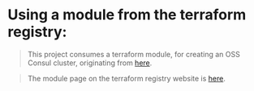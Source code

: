 # Using a module from the terraform registry:

> This project consumes a terraform module, for creating an OSS Consul cluster, originating from [here](https://github.com/hashicorp/terraform-aws-consul "consul on Github").

> The module page on the terraform registry website is [here](https://registry.terraform.io/modules/hashicorp/consul/aws/latest "consul AWS").
